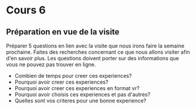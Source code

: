 # Cours 6
## Préparation en vue de la visite
Préparer 5 questions en lien avec la visite que nous irons faire la semaine prochaine. Faites des recherches concernant ce que nous allons visiter afin d'en savoir plus. Les questions doivent porter sur des informations que vous ne pouvez pas trouver en ligne.
- Combien de temps pour creer ces experiences?
- Pourquoi avoir creer ces experiences? 
- Pourquoi avoir creer ces experiences en format vr?
- Pourquoi avoir choisis ces experiences et pas d'autres?
- Quelles sont vos criteres pour une bonne experience?
